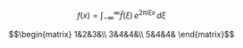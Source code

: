 $$f(x) = \int_{-\infty}^\infty
    \hat f(\xi)\,e^{2 \pi i \xi x}
    \,d\xi $$
    
$$\begin{matrix}
1&2&3&\\
3&4&4&\\
5&4&4&
\end{matrix}$$